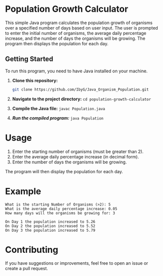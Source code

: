 # Population Growth Calculator

This simple Java program calculates the population growth of organisms over a specified number of days based on user input. The user is prompted to enter the initial number of organisms, the average daily percentage increase, and the number of days the organisms will be growing. The program then displays the population for each day.

## Getting Started

To run this program, you need to have Java installed on your machine.

1. **Clone this repository:**

   ```bash
   git clone https://github.com/IbyG/Java_Organism_Population.git

2. **Navigate to the project directory:**
```cd population-growth-calculator```

3. **Compile the Java file:**
```javac Population.java```

4. ***Run the compiled program:***
```java Population```

# Usage
1. Enter the starting number of organisms (must be greater than 2).
2. Enter the average daily percentage increase (in decimal form).
3. Enter the number of days the organisms will be growing.

The program will then display the population for each day.

# Example
```
What is the starting Number of Organisms (>2): 5
What is the average daily percentage increase: 0.05
How many days will the organisms be growing for: 3

On Day 1 the population increased to 5.26
On Day 2 the population increased to 5.52
On Day 3 the population increased to 5.79
```
# Contributing
If you have suggestions or improvements, feel free to open an issue or create a pull request.
